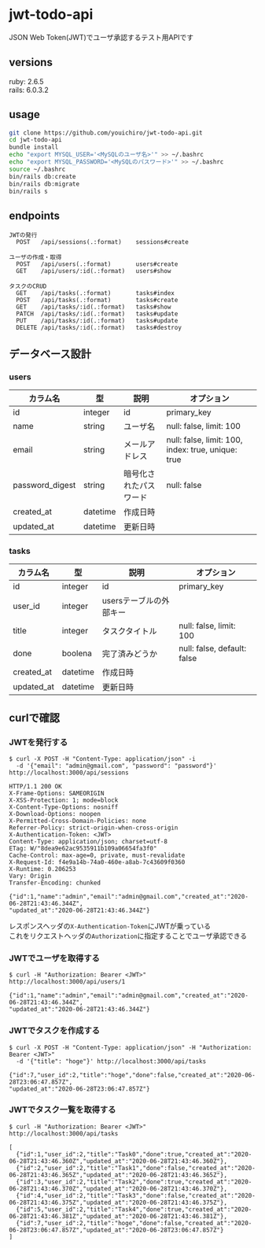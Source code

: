 # jwt-todo-api

JSON Web Token(JWT)でユーザ承認するテスト用APIです

## versions
ruby: 2.6.5<br>
rails: 6.0.3.2

## usage

```bash
git clone https://github.com/youichiro/jwt-todo-api.git
cd jwt-todo-api
bundle install
echo "export MYSQL_USER='<MySQLのユーザ名>'" >> ~/.bashrc
echo "export MYSQL_PASSWORD='<MySQLのパスワード>'" >> ~/.bashrc
source ~/.bashrc
bin/rails db:create
bin/rails db:migrate
bin/rails s
```

## endpoints

```
JWTの発行
  POST   /api/sessions(.:format)    sessions#create

ユーザの作成・取得
  POST   /api/users(.:format)       users#create
  GET    /api/users/:id(.:format)   users#show

タスクのCRUD
  GET    /api/tasks(.:format)       tasks#index
  POST   /api/tasks(.:format)       tasks#create
  GET    /api/tasks/:id(.:format)   tasks#show
  PATCH  /api/tasks/:id(.:format)   tasks#update
  PUT    /api/tasks/:id(.:format)   tasks#update
  DELETE /api/tasks/:id(.:format)   tasks#destroy
```

## データベース設計

### users

|カラム名|型|説明|オプション|
|---|---|---|---|
|id|integer|id|primary_key|
|name|string|ユーザ名|null: false, limit: 100|
|email|string|メールアドレス|null: false, limit: 100, index: true, unique: true|
|password_digest|string|暗号化されたパスワード|null: false|
|created_at|datetime|作成日時||
|updated_at|datetime|更新日時||

### tasks

|カラム名|型|説明|オプション|
|---|---|---|---|
|id|integer|id|primary_key|
|user_id|integer|usersテーブルの外部キー||
|title|integer|タスクタイトル|null: false, limit: 100|
|done|boolena|完了済みどうか|null: false, default: false|
|created_at|datetime|作成日時||
|updated_at|datetime|更新日時||


## curlで確認

### JWTを発行する

```
$ curl -X POST -H "Content-Type: application/json" -i
  -d '{"email": "admin@gmail.com", "password": "password"}' http://localhost:3000/api/sessions

HTTP/1.1 200 OK
X-Frame-Options: SAMEORIGIN
X-XSS-Protection: 1; mode=block
X-Content-Type-Options: nosniff
X-Download-Options: noopen
X-Permitted-Cross-Domain-Policies: none
Referrer-Policy: strict-origin-when-cross-origin
X-Authentication-Token: <JWT>
Content-Type: application/json; charset=utf-8
ETag: W/"8dea9e62ac9535911b109a06654fa3f0"
Cache-Control: max-age=0, private, must-revalidate
X-Request-Id: f4e9a14b-74a0-460e-a8ab-7c43609f0360
X-Runtime: 0.206253
Vary: Origin
Transfer-Encoding: chunked

{"id":1,"name":"admin","email":"admin@gmail.com","created_at":"2020-06-28T21:43:46.344Z",
"updated_at":"2020-06-28T21:43:46.344Z"}
```

レスポンスヘッダの`X-Authentication-Token`にJWTが乗っている<br>
これをリクエストヘッダの`Authorization`に指定することでユーザ承認できる

### JWTでユーザを取得する

```
$ curl -H "Authorization: Bearer <JWT>" http://localhost:3000/api/users/1

{"id":1,"name":"admin","email":"admin@gmail.com","created_at":"2020-06-28T21:43:46.344Z",
"updated_at":"2020-06-28T21:43:46.344Z"}
```

### JWTでタスクを作成する

```
$ curl -X POST -H "Content-Type: application/json" -H "Authorization: Bearer <JWT>"
  -d '{"title": "hoge"}' http://localhost:3000/api/tasks

{"id":7,"user_id":2,"title":"hoge","done":false,"created_at":"2020-06-28T23:06:47.857Z",
"updated_at":"2020-06-28T23:06:47.857Z"}
```

### JWTでタスク一覧を取得する

```
$ curl -H "Authorization: Bearer <JWT>" http://localhost:3000/api/tasks

[
  {"id":1,"user_id":2,"title":"Task0","done":true,"created_at":"2020-06-28T21:43:46.360Z","updated_at":"2020-06-28T21:43:46.360Z"},
  {"id":2,"user_id":2,"title":"Task1","done":false,"created_at":"2020-06-28T21:43:46.365Z","updated_at":"2020-06-28T21:43:46.365Z"},
  {"id":3,"user_id":2,"title":"Task2","done":true,"created_at":"2020-06-28T21:43:46.370Z","updated_at":"2020-06-28T21:43:46.370Z"},
  {"id":4,"user_id":2,"title":"Task3","done":false,"created_at":"2020-06-28T21:43:46.375Z","updated_at":"2020-06-28T21:43:46.375Z"},
  {"id":5,"user_id":2,"title":"Task4","done":true,"created_at":"2020-06-28T21:43:46.381Z","updated_at":"2020-06-28T21:43:46.381Z"},
  {"id":7,"user_id":2,"title":"hoge","done":false,"created_at":"2020-06-28T23:06:47.857Z","updated_at":"2020-06-28T23:06:47.857Z"}
]
```
